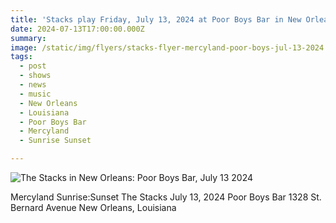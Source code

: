 ```yaml
---
title: 'Stacks play Friday, July 13, 2024 at Poor Boys Bar in New Orleans with Mercyland and Sunrise:Sunset.'
date: 2024-07-13T17:00:00.000Z
summary:
image: /static/img/flyers/stacks-flyer-mercyland-poor-boys-jul-13-2024.jpg
tags:
  - post
  - shows
  - news
  - music
  - New Orleans
  - Louisiana
  - Poor Boys Bar
  - Mercyland
  - Sunrise Sunset

---
```


![The Stacks in New Orleans: Poor Boys Bar, July 13 2024](/static/img/flyers/stacks-flyer-mercyland-poor-boys-jul-13-2024.jpg "The Stacks in New Orleans: Poor Boys Bar, July 13 2024")

Mercyland
Sunrise:Sunset
The Stacks
July 13, 2024
Poor Boys Bar
1328 St. Bernard Avenue
New Orleans, Louisiana
